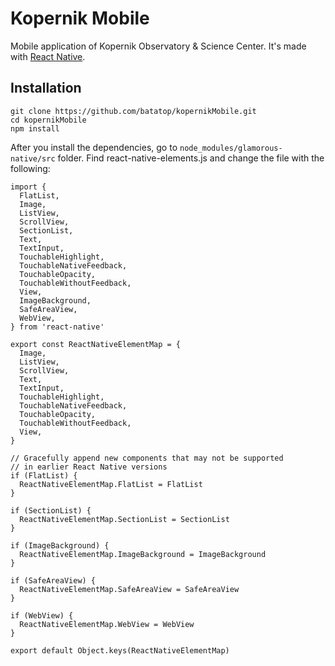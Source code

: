 # Kopernik Mobile

Mobile application of Kopernik Observatory & Science Center. It's made with
[React Native].

## Installation

```
git clone https://github.com/batatop/kopernikMobile.git
cd kopernikMobile
npm install
```

After you install the dependencies, go to ```node_modules/glamorous-native/src```
folder. Find react-native-elements.js and change the file with the following:
```
import {
  FlatList,
  Image,
  ListView,
  ScrollView,
  SectionList,
  Text,
  TextInput,
  TouchableHighlight,
  TouchableNativeFeedback,
  TouchableOpacity,
  TouchableWithoutFeedback,
  View,
  ImageBackground,
  SafeAreaView,
  WebView,
} from 'react-native'

export const ReactNativeElementMap = {
  Image,
  ListView,
  ScrollView,
  Text,
  TextInput,
  TouchableHighlight,
  TouchableNativeFeedback,
  TouchableOpacity,
  TouchableWithoutFeedback,
  View,
}

// Gracefully append new components that may not be supported
// in earlier React Native versions
if (FlatList) {
  ReactNativeElementMap.FlatList = FlatList
}

if (SectionList) {
  ReactNativeElementMap.SectionList = SectionList
}

if (ImageBackground) {
  ReactNativeElementMap.ImageBackground = ImageBackground
}

if (SafeAreaView) {
  ReactNativeElementMap.SafeAreaView = SafeAreaView
}

if (WebView) {
  ReactNativeElementMap.WebView = WebView
}

export default Object.keys(ReactNativeElementMap)
```

[React Native]:https://github.com/facebook/react-native
